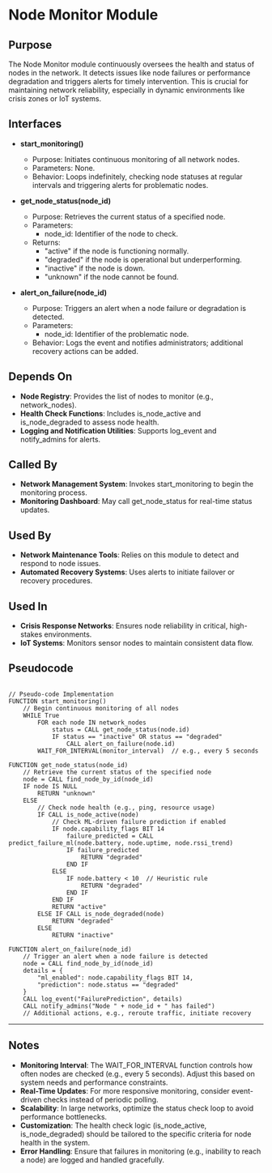 # Node Monitor Module

## Purpose
The Node Monitor module continuously oversees the health and status of nodes in the network. It detects issues like node failures or performance degradation and triggers alerts for timely intervention. This is crucial for maintaining network reliability, especially in dynamic environments like crisis zones or IoT systems.

## Interfaces
- **start_monitoring()**  
  - Purpose: Initiates continuous monitoring of all network nodes.  
  - Parameters: None.  
  - Behavior: Loops indefinitely, checking node statuses at regular intervals and triggering alerts for problematic nodes.  

- **get_node_status(node_id)**  
  - Purpose: Retrieves the current status of a specified node.  
  - Parameters:  
    - node_id: Identifier of the node to check.  
  - Returns:  
    - "active" if the node is functioning normally.  
    - "degraded" if the node is operational but underperforming.  
    - "inactive" if the node is down.  
    - "unknown" if the node cannot be found.  

- **alert_on_failure(node_id)**  
  - Purpose: Triggers an alert when a node failure or degradation is detected.  
  - Parameters:  
    - node_id: Identifier of the problematic node.  
  - Behavior: Logs the event and notifies administrators; additional recovery actions can be added.  

## Depends On
- **Node Registry**: Provides the list of nodes to monitor (e.g., network_nodes).  
- **Health Check Functions**: Includes is_node_active and is_node_degraded to assess node health.  
- **Logging and Notification Utilities**: Supports log_event and notify_admins for alerts.  

## Called By
- **Network Management System**: Invokes start_monitoring to begin the monitoring process.  
- **Monitoring Dashboard**: May call get_node_status for real-time status updates.  

## Used By
- **Network Maintenance Tools**: Relies on this module to detect and respond to node issues.  
- **Automated Recovery Systems**: Uses alerts to initiate failover or recovery procedures.  

## Used In
- **Crisis Response Networks**: Ensures node reliability in critical, high-stakes environments.  
- **IoT Systems**: Monitors sensor nodes to maintain consistent data flow.  

## Pseudocode
```pseudo-code

// Pseudo-code Implementation
FUNCTION start_monitoring()
    // Begin continuous monitoring of all nodes
    WHILE True
        FOR each node IN network_nodes
            status = CALL get_node_status(node.id)
            IF status == "inactive" OR status == "degraded"
                CALL alert_on_failure(node.id)
        WAIT_FOR_INTERVAL(monitor_interval)  // e.g., every 5 seconds

FUNCTION get_node_status(node_id)
    // Retrieve the current status of the specified node
    node = CALL find_node_by_id(node_id)
    IF node IS NULL
        RETURN "unknown"
    ELSE
        // Check node health (e.g., ping, resource usage)
        IF CALL is_node_active(node)
            // Check ML-driven failure prediction if enabled
            IF node.capability_flags BIT 14
                failure_predicted = CALL predict_failure_ml(node.battery, node.uptime, node.rssi_trend)
                IF failure_predicted
                    RETURN "degraded"
                END IF
            ELSE
                IF node.battery < 10  // Heuristic rule
                    RETURN "degraded"
                END IF
            END IF
            RETURN "active"
        ELSE IF CALL is_node_degraded(node)
            RETURN "degraded"
        ELSE
            RETURN "inactive"

FUNCTION alert_on_failure(node_id)
    // Trigger an alert when a node failure is detected
    node = CALL find_node_by_id(node_id)
    details = {
        "ml_enabled": node.capability_flags BIT 14,
        "prediction": node.status == "degraded"
    }
    CALL log_event("FailurePrediction", details)
    CALL notify_admins("Node " + node_id + " has failed")
    // Additional actions, e.g., reroute traffic, initiate recovery
```

---

## Notes
- **Monitoring Interval**: The WAIT_FOR_INTERVAL function controls how often nodes are checked (e.g., every 5 seconds). Adjust this based on system needs and performance constraints.  
- **Real-Time Updates**: For more responsive monitoring, consider event-driven checks instead of periodic polling.  
- **Scalability**: In large networks, optimize the status check loop to avoid performance bottlenecks.  
- **Customization**: The health check logic (is_node_active, is_node_degraded) should be tailored to the specific criteria for node health in the system.  
- **Error Handling**: Ensure that failures in monitoring (e.g., inability to reach a node) are logged and handled gracefully.  

